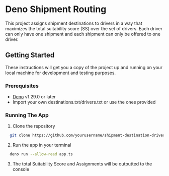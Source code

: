 # Deno Shipment Routing

This project assigns shipment destinations to drivers in a way that maximizes the total suitability score (SS) over the set of drivers. Each driver can only have one shipment and each shipment can only be offered to one driver.

## Getting Started

These instructions will get you a copy of the project up and running on your local machine for development and testing purposes.

### Prerequisites
- [Deno](https://deno.land/#installation) v1.29.0 or later
- Import your own destinations.txt/drivers.txt or use the ones provided

### Running The App
1. Clone the repository
  ```sh
    git clone https://github.com/yourusername/shipment-destination-driver-matching.git
  ```
2. Run the app in your terminal
  ```sh
    deno run --allow-read app.ts
  ```
3. The total Suitability Score and Assignments will be outputted to the console
